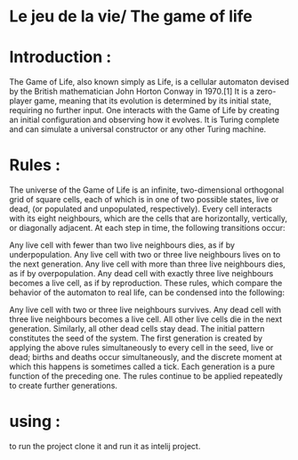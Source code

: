 # Le jeu de la vie/ The game of life
# Introduction : 
The Game of Life, also known simply as Life, is a cellular automaton devised by the British mathematician John Horton Conway in 1970.[1]
It is a zero-player game, meaning that its evolution is determined by its initial state, requiring no further input. One interacts with the Game of Life by creating an initial configuration 
and observing how it evolves. It is Turing complete and can simulate a universal constructor or any other Turing machine.
# Rules : 
The universe of the Game of Life is an infinite, two-dimensional orthogonal grid of square cells, each of which is in one of two possible states, live or dead, (or populated and unpopulated, respectively). Every cell interacts with its eight neighbours, which are the cells that are horizontally, vertically, or diagonally adjacent. At each step in time, the following transitions occur:

Any live cell with fewer than two live neighbours dies, as if by underpopulation.
Any live cell with two or three live neighbours lives on to the next generation.
Any live cell with more than three live neighbours dies, as if by overpopulation.
Any dead cell with exactly three live neighbours becomes a live cell, as if by reproduction.
These rules, which compare the behavior of the automaton to real life, can be condensed into the following:

Any live cell with two or three live neighbours survives.
Any dead cell with three live neighbours becomes a live cell.
All other live cells die in the next generation. Similarly, all other dead cells stay dead.
The initial pattern constitutes the seed of the system. The first generation is created by applying the above
rules simultaneously to every cell in the seed, live or dead; births and deaths occur simultaneously, and the discrete
moment at which this happens is sometimes called a tick. Each generation is a pure function of the preceding one. The rules continue to be applied repeatedly to create further generations.
# using : 
to run the project clone it and run it as intelij project.
